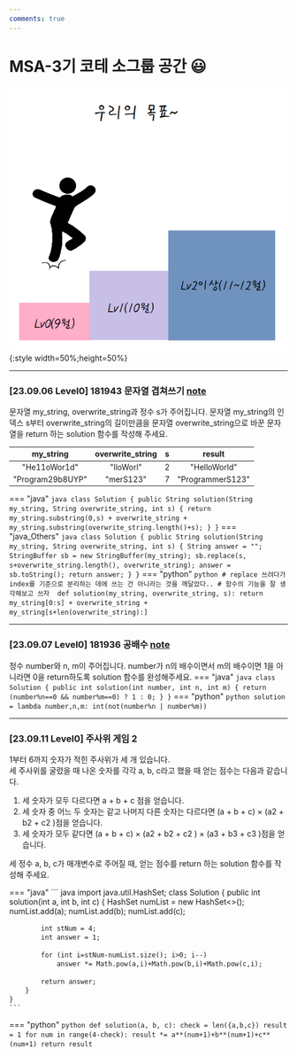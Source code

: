 ```yaml
---
comments: true
---
```

# MSA-3기 코테 소그룹 공간 😃

![1](../images/jython_1.png){:style width=50%;height=50%}

---

### [23.09.06 Level0] 181943 문자열 겹쳐쓰기 [note](../../language/java/note/1.md)
문자열 my_string, overwrite_string과 정수 s가 주어집니다. 문자열 my_string의 인덱스 s부터 overwrite_string의 길이만큼을 문자열 overwrite_string으로 바꾼 문자열을 return 하는 solution 함수를 작성해 주세요.

| my_string | overwrite_string |    s   |  result
| :-------: | :--------------: | :----: | :-----:
|"He11oWor1d" | "lloWorl" | 2 | "HelloWorld" |
|"Program29b8UYP" | "merS123" | 7 | "ProgrammerS123" |

=== "java"
    ``` java
    class Solution {
        public String solution(String my_string, String overwrite_string, int s) {
            return my_string.substring(0,s) + overwrite_string + my_string.substring(overwrite_string.length()+s);
        }
    }
    ```
=== "java_Others"
    ``` java
    class Solution {
        public String solution(String my_string, String overwrite_string, int s) {
            String answer = "";
            StringBuffer sb = new StringBuffer(my_string);
            sb.replace(s, s+overwrite_string.length(), overwrite_string);
            answer = sb.toString();
            return answer;
        }
    }
    ```
=== "python"
    ``` python
    # replace 쓰려다가 index를 기준으로 분리하는 데에 쓰는 건 아니라는 것을 깨달았다..
    # 함수의 기능을 잘 생각해보고 쓰자 
    def solution(my_string, overwrite_string, s):
        return my_string[0:s] + overwrite_string + my_string[s+len(overwrite_string):]
    ```

---

### [23.09.07 Level0] 181936 공배수 [note](../../language/java/note/1.md)
정수 number와 n, m이 주어집니다. number가 n의 배수이면서 m의 배수이면 1을 아니라면 0을 return하도록 solution 함수를 완성해주세요.
=== "java"
    ``` java
    class Solution {
        public int solution(int number, int n, int m) {
            return (number%n==0 && number%m==0) ? 1 : 0;
        }
    }
    ```
=== "python"
    ``` python
    solution = lambda number,n,m: int(not(number%n | number%m))
    ```

---

### [23.09.11 Level0] 주사위 게임 2 
1부터 6까지 숫자가 적힌 주사위가 세 개 있습니다. 
<br>세 주사위를 굴렸을 때 나온 숫자를 각각 a, b, c라고 했을 때 얻는 점수는 다음과 같습니다.

1. 세 숫자가 모두 다르다면 a + b + c 점을 얻습니다.
2. 세 숫자 중 어느 두 숫자는 같고 나머지 다른 숫자는 다르다면 (a + b + c) × (a2 + b2 + c2 )점을 얻습니다.
3. 세 숫자가 모두 같다면 (a + b + c) × (a2 + b2 + c2 ) × (a3 + b3 + c3 )점을 얻습니다.

세 정수 a, b, c가 매개변수로 주어질 때, 얻는 점수를 return 하는 solution 함수를 작성해 주세요.

=== "java"
    ``` java
    import java.util.HashSet;
    class Solution {
        public int solution(int a, int b, int c) {
            HashSet<Integer> numList = new HashSet<>();
            numList.add(a);
            numList.add(b);
            numList.add(c);
            
            int stNum = 4;
            int answer = 1;
            
            for (int i=stNum-numList.size(); i>0; i--)
                answer *= Math.pow(a,i)+Math.pow(b,i)+Math.pow(c,i);
            
            return answer;
        }
    }
    ```
=== "python"
    ``` python
    def solution(a, b, c):
        check = len({a,b,c})
        result = 1
        for num in range(4-check):
            result *= a**(num+1)+b**(num+1)+c**(num+1)
        return result
    ```